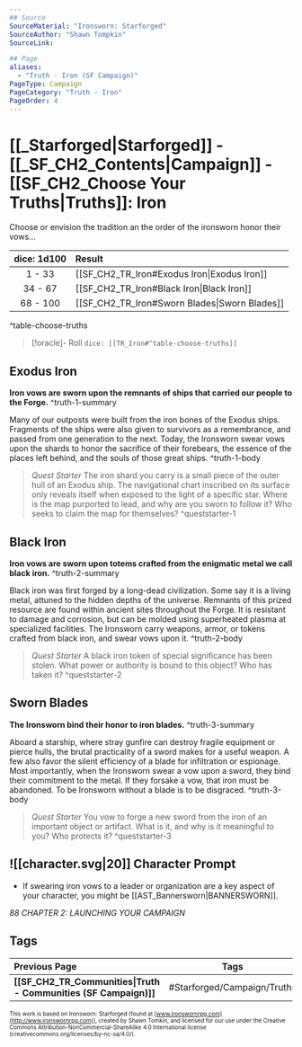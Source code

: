 ```yaml
---
## Source
SourceMaterial: "Ironsworn: Starforged"
SourceAuthor: "Shawn Tompkin"
SourceLink: 

## Page
aliases:
  - "Truth - Iron (SF Campaign)"
PageType: Campaign
PageCategory: "Truth - Iron"
PageOrder: 4
---
```

# [[_Starforged|Starforged]] - [[_SF_CH2_Contents|Campaign]] - [[SF_CH2_Choose Your Truths|Truths]]: Iron 
Choose or envision the tradition an the order of the ironsworn honor their vows...

| dice: 1d100 | Result |
| :---: | :--- |
| 1 - 33 | [[SF_CH2_TR_Iron#Exodus Iron\|Exodus Iron]] |
| 34 - 67 | [[SF_CH2_TR_Iron#Black Iron\|Black Iron]] |
| 68 - 100 | [[SF_CH2_TR_Iron#Sworn Blades\|Sworn Blades]] |
^table-choose-truths

> [!oracle]- Roll
> `dice: [[TR_Iron#^table-choose-truths]]`

## Exodus Iron
 **Iron vows are sworn upon the remnants of ships that carried our people to the Forge.** ^truth-1-summary
 
Many of our outposts were built from the iron bones of the Exodus ships. Fragments of the ships were also given to survivors as a remembrance, and passed from one generation to the next. Today, the Ironsworn swear vows upon the shards to honor the sacrifice of their forebears, the essence of the places left behind, and the souls of those great ships. ^truth-1-body

> _Quest Starter_
> The iron shard you carry is a small piece of the outer hull of an Exodus ship. The navigational chart inscribed on its surface only reveals itself when exposed to the light of a specific star. Where is the map purported to lead, and why are you sworn to follow it? Who seeks to claim the map for themselves? ^queststarter-1

## Black Iron
**Iron vows are sworn upon totems crafted from the enigmatic metal we call black iron.** ^truth-2-summary
 
Black iron was first forged by a long-dead civilization. Some say it is a living metal, attuned to the hidden depths of the universe. Remnants of this prized resource are found within ancient sites throughout the Forge. It is resistant to damage and corrosion, but can be molded using superheated plasma at specialized facilities. The Ironsworn carry weapons, armor, or tokens crafted from black iron, and swear vows upon it. ^truth-2-body

> _Quest Starter_
> A black iron token of special significance has been stolen. What power or authority is bound to this object? Who has taken it? ^queststarter-2

## Sworn Blades
**The Ironsworn bind their honor to iron blades.** ^truth-3-summary

Aboard a starship, where stray gunfire can destroy fragile equipment or pierce hulls, the brutal practicality of a sword makes for a useful weapon. A few also favor the silent efficiency of a blade for infiltration or espionage. Most importantly, when the Ironsworn swear a vow upon a sword, they bind their commitment to the metal. If they forsake a vow, that iron must be abandoned. To be Ironsworn without a blade is to be disgraced. ^truth-3-body

> _Quest Starter_
> You vow to forge a new sword from the iron of an important object or artifact. What is it, and why is it meaningful to you? Who protects it? ^queststarter-3

## ![[character.svg|20]] Character Prompt
  * If swearing iron vows to a leader or organization are a key aspect of your character, you might be [[AST_Bannersworn|BANNERSWORN]].

*88 CHAPTER 2: LAUNCHING YOUR CAMPAIGN*

## Tags
| Previous Page | Tags | Next Page |
|:--- |:---:| ---:|
| **[[SF_CH2_TR_Communities\|Truth - Communities (SF Campaign)]]** | #Starforged/Campaign/Truths | **[[SF_CH2_TR_Laws\|Truth - Laws (SF Campaign)]]** |

<font size=-2>This work is based on Ironsworn: Starforged (found at [www.ironswornrpg.com](http://www.ironswornrpg.com)), created by Shawn Tomkin, and licensed for our use under the Creative Commons Attribution-NonCommercial-ShareAlike 4.0 International license  (creativecommons.org/licenses/by-nc-sa/4.0/).</font>